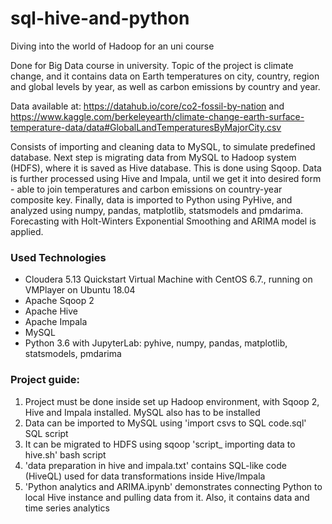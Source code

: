 # sql-hive-and-python
Diving into the world of Hadoop for an uni course


Done for Big Data course in university. Topic of the project is climate change, and it contains data on Earth temperatures on city, country, region and global levels by year, as well as carbon emissions by country and year.

Data available at: https://datahub.io/core/co2-fossil-by-nation and https://www.kaggle.com/berkeleyearth/climate-change-earth-surface-temperature-data/data#GlobalLandTemperaturesByMajorCity.csv

Consists of importing and cleaning data to MySQL, to simulate predefined database. Next step is migrating data from MySQL to Hadoop system (HDFS), where it is saved as Hive database. This is done using Sqoop. Data is further processed using Hive and Impala, until we get it into desired form - able to join temperatures and carbon emissions on country-year composite key. Finally, data is imported to Python using PyHive, and analyzed using numpy, pandas, matplotlib, statsmodels and pmdarima. Forecasting with Holt-Winters Exponential Smoothing and ARIMA model is applied.



### Used Technologies

- Cloudera 5.13 Quickstart Virtual Machine with CentOS 6.7., running on VMPlayer on Ubuntu 18.04
- Apache Sqoop 2
- Apache Hive
- Apache Impala
- MySQL
- Python 3.6 with JupyterLab: pyhive, numpy, pandas, matplotlib, statsmodels, pmdarima


### Project guide:

1. Project must be done inside set up Hadoop environment, with Sqoop 2, Hive and Impala installed. MySQL also has to be installed
2. Data can be imported to MySQL using 'import csvs to SQL code.sql' SQL script
3. It can be migrated to HDFS using sqoop 'script_ importing data to hive.sh' bash script
4. 'data preparation in hive and impala.txt' contains SQL-like code (HiveQL) used for data transformations inside Hive/Impala
5. 'Python analytics and ARIMA.ipynb' demonstrates connecting Python to local Hive instance and pulling data from it. Also, it contains data and time series analytics
